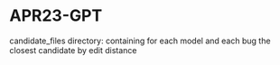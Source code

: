 # APR23-GPT

candidate_files directory: containing for each model and each bug the closest candidate by edit distance
